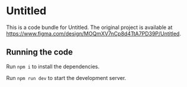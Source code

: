 
  # Untitled

  This is a code bundle for Untitled. The original project is available at https://www.figma.com/design/MOQmXV7nCp8d4TtA7PD39P/Untitled.

  ## Running the code

  Run `npm i` to install the dependencies.

  Run `npm run dev` to start the development server.
  